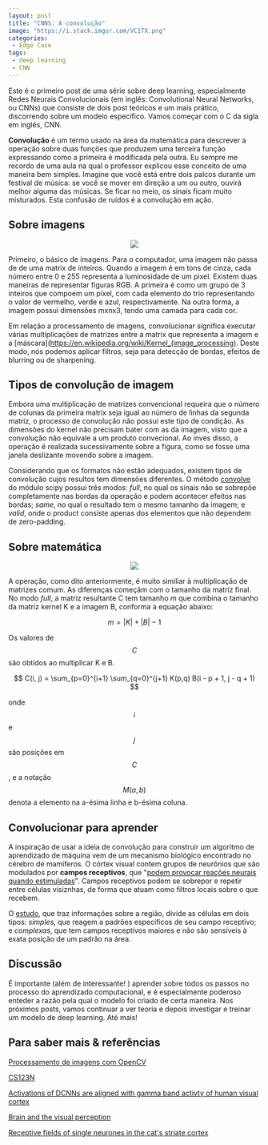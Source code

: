 ```yaml
---
layout: post
title: "CNNS: A convolução"
image: "https://i.stack.imgur.com/VC1TX.png"
categories:
 - Edge Case
tags:
 - deep learning
 - CNN
---
```


Este é o primeiro post de uma série sobre deep learning, especialmente Redes Neurais Convolucionais (em inglês: Convolutional Neural Networks, ou CNNs) que consiste de dois post teóricos e um mais prático, discorrendo sobre um modelo específico. Vamos começar com o C da sigla em inglês, CNN.

**Convolução** é um termo usado na área da matemática para descrever a operação sobre duas funções que produzem uma terceira função expressando como a primeira é modificada pela outra. Eu sempre me recordo de uma aula na qual o professor explicou esse conceito de uma maneira bem simples. Imagine que você está entre dois palcos durante um festival de música: se você se mover em direção a um ou outro, ouvirá melhor alguma das músicas. Se ficar no meio, os sinais ficam muito misturados. Esta confusão de ruídos é a convolução em ação.

## Sobre imagens

<div align="center">
<img src="https://media.giphy.com/media/8b5gDEqjO5BKM/giphy.gif">
</div>

Primeiro, o básico de imagens. Para o computador, uma imagem não passa de de uma matrix de inteiros. Quando a imagem é em tons de cinza, cada número entre 0 e 255 representa a luminosidade de um pixel. Existem duas maneiras de representar figuras RGB. A primeira é como um grupo de 3 inteiros que compoem um pixel, com cada elemento do trio representando o valor de vermelho, verde e azul, respectivamente. Na outra forma, a imagem possui dimensões mxnx3, tendo uma camada para cada cor.

Em relação a processamento de imagens, convolucionar significa executar várias multiplicações de matrizes entre a matrix que representa a imagem e a  [máscara](https://en.wikipedia.org/wiki/Kernel_(image_processing). Deste modo, nós podemos aplicar filtros, seja para detecção de bordas, efeitos de blurring ou de sharpening.

## Tipos de convolução de imagem

Embora uma multiplicação de matrizes convencional requeira que o número de colunas da primeira matrix seja igual ao número de linhas da segunda matriz, o processo de convolução não possui este tipo de condição. As dimensões do kernel não precisam bater com as da imagem, visto que a convolução não equivale a um produto convecional. Ao invés disso, a operação é realizada sucessivamente sobre a figura, como se fosse uma janela deslizante movendo sobre a imagem.

Considerando que os formatos não estão adequados, existem tipos de convolução cujos resultos tem dimensões diferentes. O método [convolve](https://docs.scipy.org/doc/scipy/reference/generated/scipy.signal.convolve2d.html) do módulo scipy possui três modos: *full*, no qual os sinais não se sobrepõe completamente nas bordas da operação e podem acontecer efeitos nas bordas; *same*, no qual o resultado tem o mesmo tamanho da imagem; e *valid*, onde o product consiste apenas dos elementos que não dependem de zero-padding.

## Sobre matemática

<div align="center">
<img src="https://media.giphy.com/media/26xBI73gWquCBBCDe/giphy.gif">
</div>

A operação, como dito anteriormente, é muito similiar à multiplicação de matrizes comum. As diferenças começãm com o tamanho da matriz final. No modo *full*, a matriz resultante C tem tamanho *m* que combina o tamanho da matriz kernel K e a imagem B, conforma a equação abaixo:

$$
m = |K| + |B| - 1
$$

Os valores de $$C$$ são obtidos ao multiplicar K e B.

$$
C(i, j) = \sum_{p=0}^{i+1} \sum_{q=0}^{j+1} K(p,q) B(i - p + 1, j - q + 1)
$$

onde $$i$$ e $$j$$ são posições em $$C$$, e a notação $$M(a, b)$$ denota a elemento na a-ésima linha e b-ésima coluna.

## Convolucionar para aprender

A inspiração de usar a ideia de convolução para construir um algoritmo de aprendizado de máquina vem de um mecanismo biológico encontrado no cérebro de mamíferos. O córtex visual contem grupos de neurônios que são modulados por **campos receptivos**, que "[podem provocar reações neurais quando estimuladas](https://en.wikipedia.org/wiki/Receptive_field)". Campos receptivos podem se sobrepor e repetir entre células visiznhas, de forma que atuam como filtros locais sobre o que recebem.

O [estudo](https://doi.org/10.1113%2Fjphysiol.1968.sp008455), que traz informações sobre a região, divide as células em dois tipos: *simples*, que reagem a padrões específicos de seu campo receptivo; e *complexas*, que tem campos receptivos maiores e não são sensíveis à exata posição de um padrão na área.

## Discussão

É importante (além de interessante! ) aprender sobre todos os passos no processo do aprendizado computacional, e é especialmente poderoso enteder a razão pela qual o modelo foi criado de certa maneira. Nos próximos posts, vamos continuar a ver teoria e depois investigar e treinar um modelo de deep learning.
Até mais!

## Para saber mais & referências

[Processamento de imagens com OpenCV](https://docs.opencv.org/master/d2/d96/tutorial_py_table_of_contents_imgproc.html)

[CS123N](https://cs231n.github.io/convolutional-networks/)

[Activations of DCNNs are aligned with gamma band activty of human visual cortex](https://www.nature.com/articles/s42003-018-0110-y)

[Brain and the visual perception](https://books.google.com/books?id=8YrxWojxUA4C&pg=PA106)

[Receptive fields of single neurones in the cat's striate cortex](https://www.ncbi.nlm.nih.gov/pmc/articles/PMC1363130)
